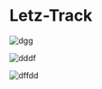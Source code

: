 # Letz-Track

![dgg](https://user-images.githubusercontent.com/46516136/129575202-16b34279-2b4c-4c82-a3b9-f03dff7f80f0.PNG)

![dddf](https://user-images.githubusercontent.com/46516136/129575239-f8aae92c-e9e9-42a0-9dfd-a6c1eca66501.PNG)

![dffdd](https://user-images.githubusercontent.com/46516136/129575266-0e0d0037-232b-4ed4-937b-8ba3c02c7624.PNG)


